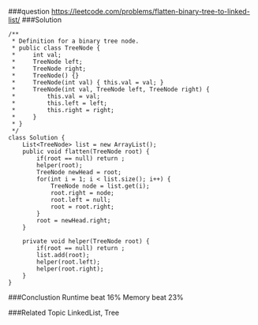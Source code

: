 ###question
https://leetcode.com/problems/flatten-binary-tree-to-linked-list/
###Solution
```
/**
 * Definition for a binary tree node.
 * public class TreeNode {
 *     int val;
 *     TreeNode left;
 *     TreeNode right;
 *     TreeNode() {}
 *     TreeNode(int val) { this.val = val; }
 *     TreeNode(int val, TreeNode left, TreeNode right) {
 *         this.val = val;
 *         this.left = left;
 *         this.right = right;
 *     }
 * }
 */
class Solution {
    List<TreeNode> list = new ArrayList();
    public void flatten(TreeNode root) {
        if(root == null) return ;
        helper(root);
        TreeNode newHead = root;
        for(int i = 1; i < list.size(); i++) {
            TreeNode node = list.get(i);
            root.right = node;
            root.left = null;
            root = root.right;
        }
        root = newHead.right;
    }
    
    private void helper(TreeNode root) {
        if(root == null) return ;
        list.add(root);
        helper(root.left);
        helper(root.right);
    }
}
```

###Conclustion
Runtime beat 16%
Memory beat 23%

###Related Topic
LinkedList, Tree